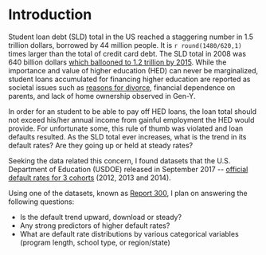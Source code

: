 # Introduction

Student loan debt (SLD) total in the US reached a staggering number in 1.5 trillion dollars, borrowed by 44 million people. It is `r round(1480/620,1)` times larger than the total of credit card debt.  The SLD total in 2008 was 640 billion dollars [which ballooned to 1.2 trillion by 2015](https://www.politifact.com/truth-o-meter/statements/2015/aug/14/jeb-bush/jeb-bush-student-loan-debt-has-doubled-under-obama/). While the importance and value of higher education (HED) can never be marginalized, student loans accumulated for financing higher education are reported as societal issues such as [reasons for divorce](https://www.yahoo.com/amphtml/finance/news/millennial-marriages-crumbling-student-loan-debt-134145853.html), financial dependence on parents, and lack of home ownership observed in Gen-Y.  

In order for an student to be able to pay off HED loans, the loan total should not exceed his/her annual income from gainful employment the HED would provide.  For unfortunate some, this rule of thumb was violated and loan defaults resulted. As the SLD total ever increases, what is the trend in its default rates?  Are they going up or held at steady rates?  

Seeking the data related this concern, I found datasets that the U.S. Department of Education (USDOE) released in September 2017 -- [official default rates for 3 cohorts](https://www2.ed.gov/offices/OSFAP/defaultmanagement/cdr.html#table) (2012, 2013 and 2014).

Using one of the datasets, known as [Report 300](https://www2.ed.gov/offices/OSFAP/defaultmanagement/peps300.xlsx), I plan on answering the following questions:

- Is the default trend upward, download or steady?
- Any strong predictors of higher default rates?
- What are default rate distributions by various categorical variables (program length, school type, or region/state)
